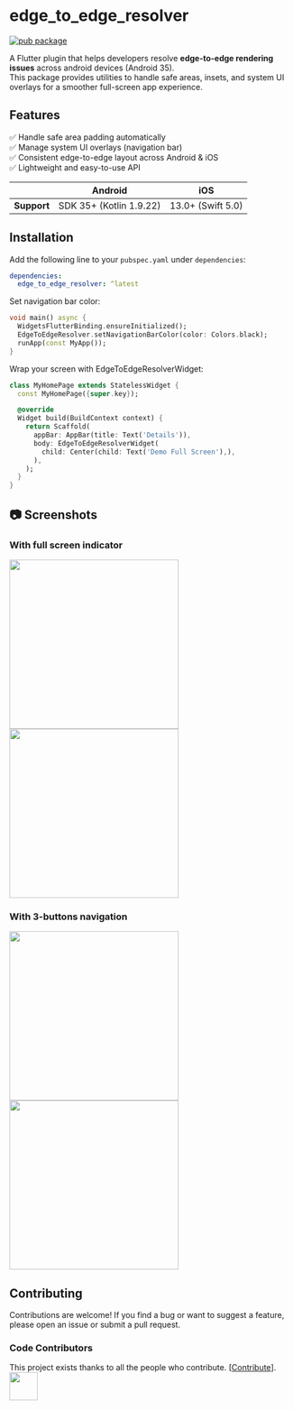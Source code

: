 # edge_to_edge_resolver

[![pub package](https://img.shields.io/pub/v/edge_to_edge_resolver.svg)](https://pub.dartlang.org/packages/edge_to_edge_resolver)

A Flutter plugin that helps developers resolve **edge-to-edge rendering issues** across android devices (Android 35).  
This package provides utilities to handle safe areas, insets, and system UI overlays for a smoother full-screen app experience.


## Features

✅ Handle safe area padding automatically  
✅ Manage system UI overlays (navigation bar)  
✅ Consistent edge-to-edge layout across Android & iOS  
✅ Lightweight and easy-to-use API  




|             | Android                 | iOS               |
|-------------|-------------------------|-------------------|
| **Support** | SDK 35+ (Kotlin 1.9.22) | 13.0+ (Swift 5.0) |



## Installation

Add the following line to your `pubspec.yaml` under `dependencies`:

```yaml
dependencies:
  edge_to_edge_resolver: ^latest
```

Set navigation bar color:

```dart
void main() async {
  WidgetsFlutterBinding.ensureInitialized();
  EdgeToEdgeResolver.setNavigationBarColor(color: Colors.black);
  runApp(const MyApp());
}
```

Wrap your screen with EdgeToEdgeResolverWidget:

```dart
class MyHomePage extends StatelessWidget {
  const MyHomePage({super.key});

  @override
  Widget build(BuildContext context) {
    return Scaffold(
      appBar: AppBar(title: Text('Details')),
      body: EdgeToEdgeResolverWidget(
        child: Center(child: Text('Demo Full Screen'),),
      ),
    );
  }
}
```


## 📷 Screenshots

### With full screen indicator

<img src="https://raw.githubusercontent.com/vnegi1011/edge_to_edge_resolver/master/example/demo/img1.png" width="300"/>
<img src="https://raw.githubusercontent.com/vnegi1011/edge_to_edge_resolver/master/example/demo/img2.png" width="300"/>

### With 3-buttons navigation

<img src="https://raw.githubusercontent.com/vnegi1011/edge_to_edge_resolver/master/example/demo/img3.png" width="300"/>
<img src="https://raw.githubusercontent.com/vnegi1011/edge_to_edge_resolver/master/example/demo/img4.png" width="300"/>


## Contributing

Contributions are welcome!
If you find a bug or want to suggest a feature, please open an issue or submit a pull request.

### Code Contributors
This project exists thanks to all the people who contribute. [[Contribute](CONTRIBUTING.md)].
<a href="https://github.com/vnegi1011/edge_to_edge_resolver/graphs/contributors"><img src="https://avatars.githubusercontent.com/u/115055146" width="50" /></a>